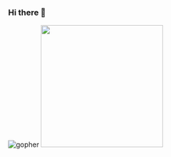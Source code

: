 ### Hi there 👋

![gopher](https://raw.githubusercontent.com/httpsecure/gophers/master/GOPHER_ROCKS.png,)
<img src="https://raw.githubusercontent.com/httpsecure/gophers/master/GOPHER_ROCKS.png"  width="250" height="250">
